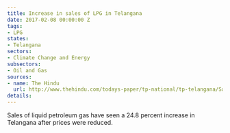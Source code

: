 ```yaml
---
title: Increase in sales of LPG in Telangana
date: 2017-02-08 00:00:00 Z
tags:
- LPG
states:
- Telangana
sectors:
- Climate Change and Energy
subsectors:
- Oil and Gas
sources:
- name: The Hindu
  url: http://www.thehindu.com/todays-paper/tp-national/tp-telangana/Sale-of-automobile-LPG-goes-up-by-24/article17191392.ece
details: 
---
```


Sales of liquid petroleum gas have seen a 24.8 percent increase in Telangana after prices were reduced.
